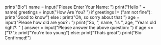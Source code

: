 print("Bio")
name = input("Please Enter Your Name: ")
print("Hello " + name)
greetings = input("How Are You? ")
if greetings != ("am not fine"):
    print("Good to know")
else :
    print("Oh, so sorry about that ")
age = input("Please how old are you? : ")
print("So, ", name, "is ", age, "Years old right?: " )
answer = input("Please answer the above question: ")
if age <= ("17"):
    print("You're too young")
else:
    print("Thats great")
print("Bio Confirmed!")
